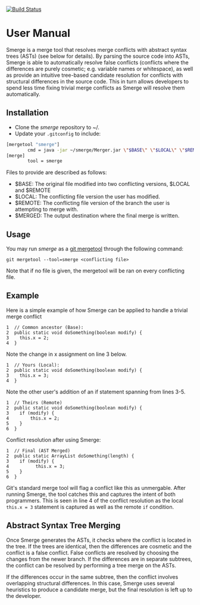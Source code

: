 [![Build Status](https://travis-ci.org/alvawei/smerge.svg?branch=master)](https://travis-ci.org/alvawei/smerge)

# User Manual
Smerge is a merge tool that resolves merge conflicts with abstract syntax trees (ASTs) (see below for details). By parsing the source code into ASTs, Smerge is able to automatically resolve false conflicts (conflicts where the differences are purely cosmetic; e.g. variable names or whitespace), as well as provide an intuitive tree-based candidate resolution for conflicts with structural differences in the source code. This in turn allows developers to spend less time fixing trivial merge conflicts as Smerge will resolve them automatically.


## Installation
* Clone the *smerge* repository to ~/.
* Update your `.gitconfig` to include: 
```bash
[mergetool "smerge"]
        cmd = java -jar ~/smerge/Merger.jar \"$BASE\" \"$LOCAL\" \"$REMOTE\" \"$MERGED\"
[merge]
        tool = smerge
```
Files to provide are described as follows:

* $BASE: The original file modified into two conflicting versions, $LOCAL and $REMOTE
* $LOCAL: The conflicting file version the user has modified.
* $REMOTE: The conflicting file version of the branch the user is attempting to merge with.
* $MERGED: The output destination where the final merge is written.


## Usage
You may run *smerge* as a [git mergetool](https://git-scm.com/docs/git-mergetool) through the following command:

`git mergetool --tool=smerge <conflicting file>`

Note that if no file is given, the mergetool will be ran on every conflicting file.

## Example

Here is a simple example of how Smerge can be applied to handle a trivial merge conflict
```
1  // Common ancestor (Base):
2  public static void doSomething(boolean modify) {
3    this.x = 2;
4  }
```

Note the change in x assignment on line 3 below.
```
1  // Yours (Local):
2  public static void doSomething(boolean modify) {
3    this.x = 3;
4  }
```

Note the other user's addition of an if statement spanning from lines 3-5.
```
1  // Theirs (Remote)
2  public static void doSomething(boolean modify) {
3    if (modify) {
4        this.x = 2;
5    }
6  }
```

Conflict resolution after using Smerge:
```
1  // Final (AST Merged)
2  public static ArrayList doSomething(length) {
3    if (modify) {
4          this.x = 3;
5    }
6  }
```
Git's standard merge tool will flag a conflict like this as unmergable. After running Smerge, the tool catches this and captures the intent of both programmers. This is seen in line 4 of the conflict resolution as the local `this.x = 3` statement is captured as well as the remote `if` condition.


## Abstract Syntax Tree Merging
Once Smerge generates the ASTs, it checks where the conflict is located in the tree. If the trees are identical, then the differences are cosmetic and the conflict is a false conflict. False conflicts are resolved by choosing the changes from the newer branch. If the differences are in separate subtrees, the conflict can be resolved by performing a tree merge on the ASTs.

If the differences occur in the same subtree, then the conflict involves overlapping structural differences. In this case, Smerge uses several heuristics to produce a candidate merge, but the final resolution is left up to the developer.
